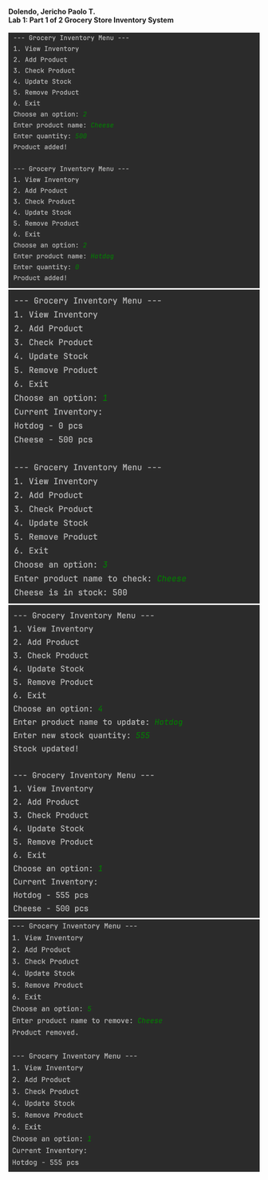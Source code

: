 **Dolendo, Jericho Paolo T.**<br>
**Lab 1: Part 1 of 2 Grocery Store Inventory System**<br>
<br>
![img.png](img.png)
![img_1.png](img_1.png)
![img_2.png](img_2.png)
![img_3.png](img_3.png)